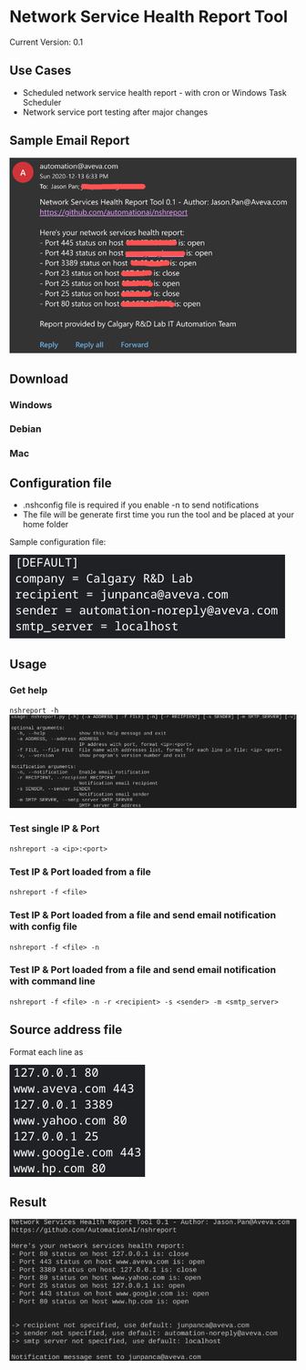 # Network Service Health Report Tool
Current Version: 0.1
## Use Cases
- Scheduled network service health report - with cron or Windows Task Scheduler
- Network service port testing after major changes

## Sample Email Report
![sample](sample.png)

## Download
### Windows
### Debian
### Mac

## Configuration file
- .nshconfig file is required if you enable -n to send notifications
- The file will be generate first time you run the tool and be placed at your home folder

Sample configuration file:

![ini](ini.png)

## Usage
### Get help
`nshreport -h`
![help](help.png)
### Test single IP & Port
`nshreport -a <ip>:<port>`
### Test IP & Port loaded from a file
`nshreport -f <file>`
### Test IP & Port loaded from a file and send email notification with config file
`nshreport -f <file> -n`
### Test IP & Port loaded from a file and send email notification with command line
`nshreport -f <file> -n -r <recipient> -s <sender> -m <smtp_server>`

## Source address file
Format each line as <ip> <port>

![source](source.png)

## Result
![result](result.png)
